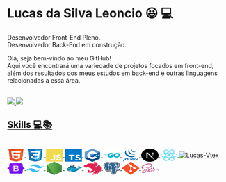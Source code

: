 # Lucas da Silva Leoncio :smiley: :computer:

Desenvolvedor Front-End Pleno. <br />
Desenvolvedor Back-End em construção. <br />

<p>Olá, seja bem-vindo ao meu GitHub! <br /> Aqui você encontrará uma variedade de projetos focados em front-end, além dos resultados dos meus estudos em back-end e outras linguagens relacionadas a essa área.</p>
<br />
<div>
  <a href="https://github.com/lucasdksan">
  <img height="190em" src="https://github-readme-stats.vercel.app/api?username=lucasdksan&show_icons=true&theme=tokyonight&include_all_commits=true&count_private=true"/>
  <img height="190em" src="https://github-readme-stats.vercel.app/api/top-langs/?username=lucasdksan&layout=compact&langs_count=7&theme=tokyonight"/>
</div>
  
## Skills 💻📚
  
<div style="display: inline_block"><br />
  <img align="center" alt="Lucas-HTML" height="30" width="40" src="https://raw.githubusercontent.com/devicons/devicon/master/icons/html5/html5-original.svg" />
  <img align="center" alt="Lucas-CSS" height="30" width="40" src="https://raw.githubusercontent.com/devicons/devicon/master/icons/css3/css3-original.svg" />
  <img align="center" alt="Lucas-Js" height="30" width="40" src="https://raw.githubusercontent.com/devicons/devicon/master/icons/javascript/javascript-plain.svg" />
  <img align="center" alt="Lucas-Ts" height="30" width="40" src="https://raw.githubusercontent.com/devicons/devicon/master/icons/typescript/typescript-plain.svg"/>
  <img align="center" alt="Lucas-Cpp" height="30" width="40" src="https://github.com/devicons/devicon/blob/master/icons/cplusplus/cplusplus-original.svg" />
  <img align="center" alt="Lucas-Go" height="30" width="40" src="https://github.com/devicons/devicon/blob/master/icons/go/go-original-wordmark.svg" />
  <img align="center" alt="Lucas-JQuery" height="30" width="40" src="https://github.com/devicons/devicon/blob/master/icons/jquery/jquery-plain-wordmark.svg" />
  <img align="center" alt="Lucas-Nextjs" height="30" width="40" src="https://github.com/devicons/devicon/blob/master/icons/nextjs/nextjs-original.svg" />
  <img align="center" alt="Lucas-React" height="30" width="40" src="https://raw.githubusercontent.com/devicons/devicon/master/icons/react/react-original.svg" />
  <img align="center" alt="Lucas-Vtex" height="30" width="40" src="https://vtex.com/wp-content/themes/VTEXTheme/v2/images/base/vtex.svg" />
  <img align="center" alt="Lucas-Bootstrap" height="30" width="40" src="https://github.com/devicons/devicon/blob/master/icons/bootstrap/bootstrap-original.svg" />
  <img align="center" alt="Lucas-Tailwindcss" height="30" width="40" src="https://github.com/devicons/devicon/blob/master/icons/tailwindcss/tailwindcss-original.svg" />
  <img align="center" alt="Lucas-Node" height="30" width="40" src="https://github.com/devicons/devicon/blob/master/icons/nodejs/nodejs-original.svg" />
  <img align="center" alt="Lucas-Docker" height="30" width="40" src="https://github.com/devicons/devicon/blob/master/icons/docker/docker-original.svg" />
  <img align="center" alt="Lucas-NestJs" height="30" width="40" src="https://github.com/devicons/devicon/blob/master/icons/nestjs/nestjs-original.svg" />
  <img align="center" alt="Lucas-Postgres" height="30" width="40" src="https://github.com/devicons/devicon/blob/master/icons/postgresql/postgresql-original.svg" />
  <img align="center" alt="Lucas-Git" height="30" width="40" src="https://github.com/devicons/devicon/blob/master/icons/git/git-original.svg" />
  <img align="center" alt="Lucas-Sass" height="30" width="40" src="https://github.com/devicons/devicon/blob/master/icons/sass/sass-original.svg" />
</div>


